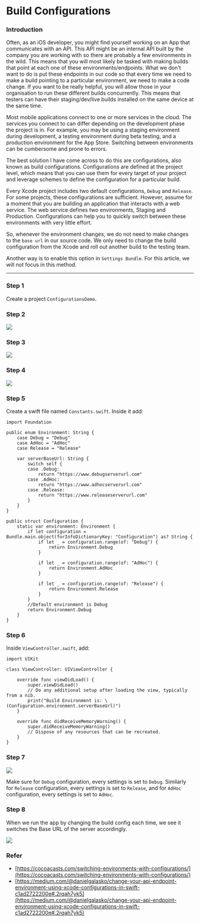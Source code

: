 # Build Configurations

### Introduction

Often, as an iOS developer, you might find yourself working on an App that communicates with an API. This API might be an internal API built by the company you are working with so there are probably a few environments in the wild. This means that you will most likely be tasked with making builds that point at each one of these environments/endpoints.
What we don’t want to do is put these endpoints in our code so that every time we need to make a build pointing to a particular environment, we need to make a code change. If you want to be really helpful, you will allow those in your organisation to run these different builds concurrently. This means that testers can have their staging/dev/live builds installed on the same device at the same time.

Most mobile applications connect to one or more services in the cloud. The services you connect to can differ depending on the development phase the project is in. For example, you may be using a staging environment during development, a testing environment during beta testing, and a production environment for the App Store. Switching between environments can be cumbersome and prone to errors.

The best solution I have come across to do this are configurations, also known as build configurations. Configurations are defined at the project level, which means that you can use them for every target of your project and leverage schemes to define the configuration for a particular build.

Every Xcode project includes two default configurations, `Debug` and `Release`. For some projects, these configurations are sufficient. However, assume for a moment that you are building an application that interacts with a web service. The web service defines two environments, Staging and Production. Configurations can help you to quickly switch between these environments with very little effort.

So, whenever the environment changes, we do not need to make changes to the `base url` in our source code. We only need to change the build configuration from the Xcode and roll out another build to the testing team.

Another way is to enable this option in `Settings Bundle`. For this article, we will not focus in this method.

----

### Step 1

Create a project `ConfigurationsDemo`.

### Step 2

![](BuildConfig.gif)

### Step 3

![](BuildConfig1.gif)

### Step 4

![](BuildConfig2.gif)

### Step 5

Create a swift file named `Constants.swift`. Inside it add:

```
import Foundation

public enum Environment: String {
    case Debug = "Debug"
    case AdHoc = "AdHoc"
    case Release = "Release"
    
    var serverBaseUrl: String {
        switch self {
        case .Debug:
            return "https://www.debugserverurl.com"
        case .AdHoc:
            return "https://www.adhocserverurl.com"
        case .Release:
            return "https://www.releaseserverurl.com"
        }
    }
}

public struct Configuration {
    static var environment: Environment {
        if let configuration = Bundle.main.object(forInfoDictionaryKey: "Configuration") as? String {
            if let _ = configuration.range(of: "Debug") {
                return Environment.Debug
            }
            
            if let _ = configuration.range(of: "AdHoc") {
                return Environment.AdHoc
            }
            
            if let _ = configuration.range(of: "Release") {
                return Environment.Release
            }
        }
        //Default environment is Debug
        return Environment.Debug
    }
}
```

### Step 6

Inside `ViewController.swift`, add:

```
import UIKit

class ViewController: UIViewController {

    override func viewDidLoad() {
        super.viewDidLoad()
        // Do any additional setup after loading the view, typically from a nib.
        print("Build Environment is: \(Configuration.environment.serverBaseUrl)")
    }

    override func didReceiveMemoryWarning() {
        super.didReceiveMemoryWarning()
        // Dispose of any resources that can be recreated.
    }
}
```

### Step 7

![](BuildConfig3.gif)

Make sure for `Debug` configuration, every settings is set to `Debug`. Similarly for `Release` configuration, every settings is set to `Release`, and for `AdHoc` configuration, every settings is set to `AdHoc`.

### Step 8

When we run the app by changing the build config each time, we see it switches the Base URL of the server accordingly.

![](BuildConfig4.gif)

### Refer

- [https://cocoacasts.com/switching-environments-with-configurations/](https://cocoacasts.com/switching-environments-with-configurations/)
- [https://medium.com/@danielgalasko/change-your-api-endpoint-environment-using-xcode-configurations-in-swift-c1ad2722200e#.2rqah7yk5](https://medium.com/@danielgalasko/change-your-api-endpoint-environment-using-xcode-configurations-in-swift-c1ad2722200e#.2rqah7yk5)